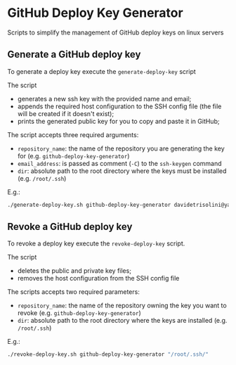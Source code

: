 # GitHub Deploy Key Generator

Scripts to simplify the management of GitHub deploy keys on linux servers

## Generate a GitHub deploy key

To generate a deploy key execute the `generate-deploy-key` script

The script

* generates a new ssh key with the provided name and email;
* appends the required host configuration to the SSH config file (the file will be created if it doesn't exist);
* prints the generated public key for you to copy and paste it in GitHub;

The script accepts three required arguments:

* `repository_name`: the name of the repository you are generating the key for (e.g. `github-deploy-key-generator`)
* `email_address`: is passed as comment (`-C`) to the `ssh-keygen` command
* `dir`: absolute path to the root directory where the keys must be installed (e.g. `/root/.ssh`)

E.g.: 

```bash
./generate-deploy-key.sh github-deploy-key-generator davidetrisolini@yahoo.it "/root/.ssh/"
```

## Revoke a GitHub deploy key

To revoke a deploy key execute the `revoke-deploy-key` script.

The script

* deletes the public and private key files;
* removes the host configuration from the SSH config file

The scripts accepts two required parameters:

* `repository_name`: the name of the repository owning the key you want to revoke (e.g. `github-deploy-key-generator`)
* `dir`: absolute path to the root directory where the keys are installed (e.g. `/root/.ssh`)

E.g.: 

```bash
./revoke-deploy-key.sh github-deploy-key-generator "/root/.ssh/"
```
